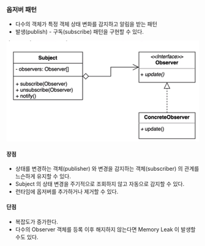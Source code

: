 ### 옵저버 패턴

* 다수의 객체가 특정 객체 상태 변화를 감지하고 알림을 받는 패턴
* 발생(publish) - 구독(subscribe) 패턴을 구현할 수 있다.

![img.png](img.png)

#### 장점

* 상태를 변경하는 객체(publisher) 와 변경을 감지하는 객체(subscriber) 의 관계를 느슨하게 유지할 수 있다.
* Subject 의 상태 변경을 주기적으로 조회하지 않고 자동으로 감지할 수 있다.
* 런타임에 옵저버를 추가하거나 제거할 수 있다.

#### 단점

* 복잡도가 증가한다.
* 다수의 Observer 객체를 등록 이후 해지하지 않는다면 Memory Leak 이 발생할 수도 있다.
